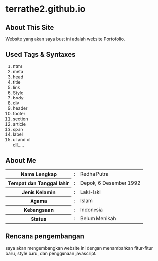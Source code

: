# terrathe2.github.io

<h2>About This Site</h2> 
<p>
	Website yang akan saya buat ini adalah website Portofolio.
</p>
<h2>Used Tags & Syntaxes</h2> 
<p>
	<ol>
		<li>html</li>
		<li>meta</li>
		<li>head</li>
		<li>title</li>
		<li>link</li>
		<li>Style</li>
		<li>body</li>
		<li>div</li>
		<li>header</li>
		<li>footer</li>
		<li>section</li>
		<li>article</li>
		<li>span</li>
		<li>label</li>
		<li>ul and ol</li>
		dll.....
	</ol>
</p>
<h2>About Me</h2> 
<p>
	<table>
		<tr>
			<th>Nama Lengkap</th>
			<td>:</td>
			<td>Redha Putra</td>
		</tr>
		<tr>
			<th>Tempat dan Tanggal lahir</th>
			<td>:</td>
			<td>Depok, 6 Desember 1992</td>
		</tr>
		<tr>
			<th>Jenis Kelamin</th>
			<td>:</td>
			<td>Laki-laki</td>
		</tr>
		<tr>
			<th>Agama</th>
			<td>:</td>
			<td>Islam</td>
		</tr>
		<tr>
			<th>Kebangsaan</th>
			<td>:</td>
			<td>Indonesia</td>
		</tr>
		<tr>
			<th>Status</th>
			<td>:</td>
			<td>Belum Menikah</td>
		</tr>
	</table>
</p>
<h2>Rencana pengembangan</h2>
<p>
	saya akan mengembangkan website ini dengan menambahkan fitur-fitur baru, style baru, dan penggunaan javascript.
</p>
